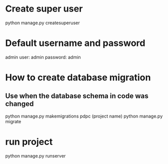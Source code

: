 # Create super user
python manage.py createsuperuser

# Default username and password
admin user: admin
password: admin

# How to create database migration
## Use when the database schema in code was changed

python manage.py makemigrations pdpc (project name)
python manage.py migrate

# run project
python manage.py runserver